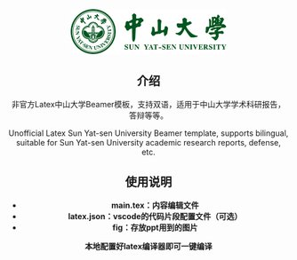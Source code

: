 <div align="center">
  <img src="sysu_horizontal.png" alt="BIThesis Icon" width="280">

<h2>介绍</h2>

非官方Latex中山大学Beamer模板，支持双语，适用于中山大学学术科研报告，答辩等等。

Unofficial Latex Sun Yat-sen University Beamer template, supports bilingual, suitable for Sun Yat-sen University academic research reports, defense, etc.

## 使用说明

- **main.tex：内容编辑文件**
- **latex.json：vscode的代码片段配置文件（可选）**
- **fig：存放ppt用到的图片**

**本地配置好latex编译器即可一键编译**
